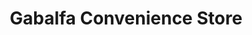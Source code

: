 ---
title: "Gabalfa Convenience Store"
url: /cardiff/gabalfa-convenience-store/
shop: convenience
---